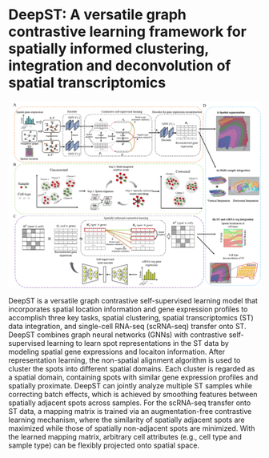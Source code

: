 # DeepST: A versatile graph contrastive learning framework for spatially informed clustering, integration and deconvolution of spatial transcriptomics

![](https://github.com/JinmiaoChenLab/DeepST/blob/main/DeepST.png)

DeepST is a versatile graph contrastive self-supervised learning model that incorporates spatial location information and gene expression profiles to accomplish three key tasks, spatial clustering, spatial transcriptomics (ST) data integration, and single-cell RNA-seq (scRNA-seq) transfer onto ST. DeepST combines graph neural networks (GNNs) with contrastive self-supervised learning to learn spot representations in the ST data by modeling spatial gene expressions and locaiton information. After representation learning, the non-spatial alignment algorithm is used to cluster the spots into different spatial domains. Each cluster is regarded as a spatial domain, containing spots with similar gene expression profiles and spatially proximate. DeepST can jointly analyze multiple ST samples while correcting batch effects, which is achieved by smoothing features between spatially adjacent spots across samples. For the scRNA-seq transfer onto ST data, a mapping matrix is trained via an augmentation-free contrastive learning mechanism, where the similarity of spatially adjacent spots are maximized while those of spatially non-adjacent spots are minimized. With the learned mapping matrix, arbitrary cell attributes (e.g., cell type and sample type) can be flexibly projected onto spatial space.   
